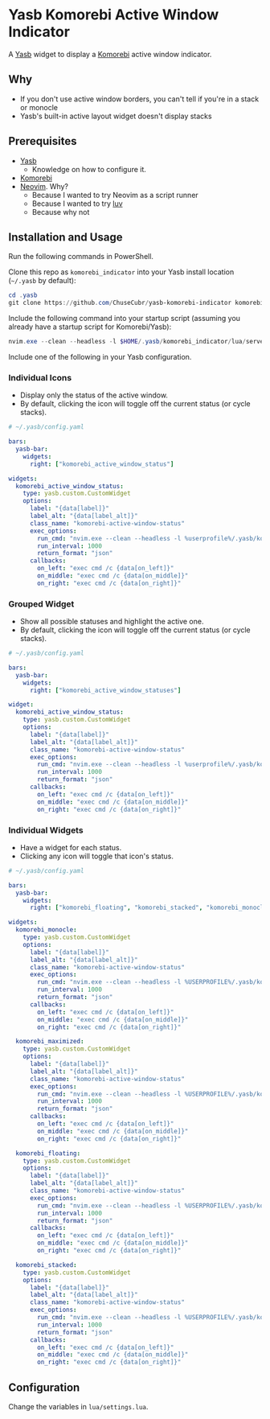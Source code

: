 # Yasb Komorebi Active Window Indicator

A [Yasb](https://github.com/denBot/yasb) widget to display a [Komorebi](https://github.com/LGUG2Z/komorebi) active window indicator.

## Why

- If you don't use active window borders, you can't tell if you're in a stack or monocle
- Yasb's built-in active layout widget doesn't display stacks

## Prerequisites

- [Yasb](https://github.com/denBot/yasb)
  - Knowledge on how to configure it.
- [Komorebi](https://github.com/LGUG2Z/komorebi)
- [Neovim](https://neovim.io/doc/user/luvref.html). Why?
  - Because I wanted to try Neovim as a script runner
  - Because I wanted to try [luv](https://neovim.io/doc/user/luvref.html)
  - Because why not

## Installation and Usage

Run the following commands in PowerShell.

Clone this repo as `komorebi_indicator` into your Yasb install location (`~/.yasb` by default):

```PowerShell
cd .yasb
git clone https://github.com/ChuseCubr/yasb-komorebi-indicator komorebi_indicator
```

Include the following command into your startup script (assuming you already have a startup script for Komorebi/Yasb):

```PowerShell
nvim.exe --clean --headless -l $HOME/.yasb/komorebi_indicator/lua/server.lua
```

Include one of the following in your Yasb configuration.

### Individual Icons

- Display only the status of the active window.
- By default, clicking the icon will toggle off the current status (or cycle stacks).

```yaml
# ~/.yasb/config.yaml

bars:
  yasb-bar:
    widgets:
      right: ["komorebi_active_window_status"]

widgets:
  komorebi_active_window_status:
    type: yasb.custom.CustomWidget
    options:
      label: "{data[label]}"
      label_alt: "{data[label_alt]}"
      class_name: "komorebi-active-window-status"
      exec_options:
        run_cmd: "nvim.exe --clean --headless -l %userprofile%/.yasb/komorebi_indicator/lua/client.lua --command=status"
        run_interval: 1000
        return_format: "json"
      callbacks:
        on_left: "exec cmd /c {data[on_left]}"
        on_middle: "exec cmd /c {data[on_middle]}"
        on_right: "exec cmd /c {data[on_right]}"
```

### Grouped Widget

- Show all possible statuses and highlight the active one.
- By default, clicking the icon will toggle off the current status (or cycle stacks).

```yaml
# ~/.yasb/config.yaml

bars:
  yasb-bar:
    widgets:
      right: ["komorebi_active_window_statuses"]

widget:
  komorebi_active_window_status:
    type: yasb.custom.CustomWidget
    options:
      label: "{data[label]}"
      label_alt: "{data[label_alt]}"
      class_name: "komorebi-active-window-status"
      exec_options:
        run_cmd: "nvim.exe --clean --headless -l %userprofile%/.yasb/komorebi_indicator/lua/client.lua --command=statuses"
        run_interval: 1000
        return_format: "json"
      callbacks:
        on_left: "exec cmd /c {data[on_left]}"
        on_middle: "exec cmd /c {data[on_middle]}"
        on_right: "exec cmd /c {data[on_right]}"
```

### Individual Widgets

- Have a widget for each status.
- Clicking any icon will toggle that icon's status.

```yaml
# ~/.yasb/config.yaml

bars:
  yasb-bar:
    widgets:
      right: ["komorebi_floating", "komorebi_stacked", "komorebi_monocle", "komorebi_maximized"]

widgets:
  komorebi_monocle:
    type: yasb.custom.CustomWidget
    options:
      label: "{data[label]}"
      label_alt: "{data[label_alt]}"
      class_name: "komorebi-active-window-status"
      exec_options:
        run_cmd: "nvim.exe --clean --headless -l %USERPROFILE%/.yasb/komorebi_indicator/lua/client.lua --command=monocle"
        run_interval: 1000
        return_format: "json"
      callbacks:
        on_left: "exec cmd /c {data[on_left]}"
        on_middle: "exec cmd /c {data[on_middle]}"
        on_right: "exec cmd /c {data[on_right]}"

  komorebi_maximized:
    type: yasb.custom.CustomWidget
    options:
      label: "{data[label]}"
      label_alt: "{data[label_alt]}"
      class_name: "komorebi-active-window-status"
      exec_options:
        run_cmd: "nvim.exe --clean --headless -l %USERPROFILE%/.yasb/komorebi_indicator/lua/client.lua --command=maximized"
        run_interval: 1000
        return_format: "json"
      callbacks:
        on_left: "exec cmd /c {data[on_left]}"
        on_middle: "exec cmd /c {data[on_middle]}"
        on_right: "exec cmd /c {data[on_right]}"

  komorebi_floating:
    type: yasb.custom.CustomWidget
    options:
      label: "{data[label]}"
      label_alt: "{data[label_alt]}"
      class_name: "komorebi-active-window-status"
      exec_options:
        run_cmd: "nvim.exe --clean --headless -l %USERPROFILE%/.yasb/komorebi_indicator/lua/client.lua --command=floating"
        run_interval: 1000
        return_format: "json"
      callbacks:
        on_left: "exec cmd /c {data[on_left]}"
        on_middle: "exec cmd /c {data[on_middle]}"
        on_right: "exec cmd /c {data[on_right]}"

  komorebi_stacked:
    type: yasb.custom.CustomWidget
    options:
      label: "{data[label]}"
      label_alt: "{data[label_alt]}"
      class_name: "komorebi-active-window-status"
      exec_options:
        run_cmd: "nvim.exe --clean --headless -l %USERPROFILE%/.yasb/komorebi_indicator/lua/client.lua --command=stacked"
        run_interval: 1000
        return_format: "json"
      callbacks:
        on_left: "exec cmd /c {data[on_left]}"
        on_middle: "exec cmd /c {data[on_middle]}"
        on_right: "exec cmd /c {data[on_right]}"
```

## Configuration

Change the variables in `lua/settings.lua`.
